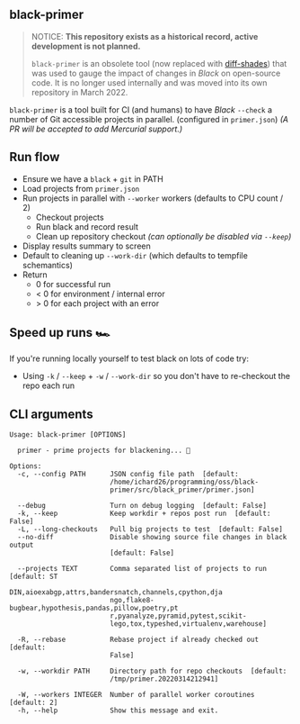 ## black-primer

> NOTICE: **This repository exists as a historical record, active development is not
> planned.**
>
> `black-primer` is an obsolete tool (now replaced with [diff-shades]) that was used to
> gauge the impact of changes in _Black_ on open-source code. It is no longer used
> internally and was moved into its own repository in March 2022.

`black-primer` is a tool built for CI (and humans) to have _Black_ `--check` a number of
Git accessible projects in parallel. (configured in `primer.json`) _(A PR will be
accepted to add Mercurial support.)_

## Run flow

- Ensure we have a `black` + `git` in PATH
- Load projects from `primer.json`
- Run projects in parallel with `--worker` workers (defaults to CPU count / 2)
  - Checkout projects
  - Run black and record result
  - Clean up repository checkout _(can optionally be disabled via `--keep`)_
- Display results summary to screen
- Default to cleaning up `--work-dir` (which defaults to tempfile schemantics)
- Return
  - 0 for successful run
  - \< 0 for environment / internal error
  - \> 0 for each project with an error

## Speed up runs 🏎

If you're running locally yourself to test black on lots of code try:

- Using `-k` / `--keep` + `-w` / `--work-dir` so you don't have to re-checkout the repo
  each run

## CLI arguments

```
Usage: black-primer [OPTIONS]

  primer - prime projects for blackening... 🏴

Options:
  -c, --config PATH      JSON config file path  [default:
                         /home/ichard26/programming/oss/black-
                         primer/src/black_primer/primer.json]

  --debug                Turn on debug logging  [default: False]
  -k, --keep             Keep workdir + repos post run  [default: False]
  -L, --long-checkouts   Pull big projects to test  [default: False]
  --no-diff              Disable showing source file changes in black output
                         [default: False]

  --projects TEXT        Comma separated list of projects to run  [default: ST
                         DIN,aioexabgp,attrs,bandersnatch,channels,cpython,dja
                         ngo,flake8-bugbear,hypothesis,pandas,pillow,poetry,pt
                         r,pyanalyze,pyramid,pytest,scikit-
                         lego,tox,typeshed,virtualenv,warehouse]

  -R, --rebase           Rebase project if already checked out  [default:
                         False]

  -w, --workdir PATH     Directory path for repo checkouts  [default:
                         /tmp/primer.20220314212941]

  -W, --workers INTEGER  Number of parallel worker coroutines  [default: 2]
  -h, --help             Show this message and exit.
```

[diff-shades]: https://github.com/ichard26/diff-shades
